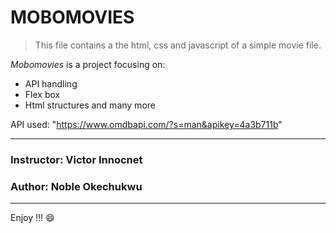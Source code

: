 # MOBOMOVIES
 > This file contains a the html, css and javascript of a simple movie file.

*Mobomovies* is a project focusing on:
- API handling 
- Flex box
- Html structures and many more

API used: "https://www.omdbapi.com/?s=man&apikey=4a3b711b"

---------------------------

### Instructor: Victor Innocnet
### Author: Noble Okechukwu

-----------------------

Enjoy !!! :smile:
